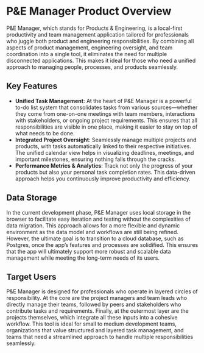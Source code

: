 # P&E Manager Product Overview

P&E Manager, which stands for Products & Engineering, is a local-first productivity and team management application tailored for professionals who juggle both product and engineering responsibilities. By combining all aspects of product management, engineering oversight, and team coordination into a single tool, it eliminates the need for multiple disconnected applications. This makes it ideal for those who need a unified approach to managing people, processes, and products seamlessly.

## Key Features

- **Unified Task Management**: At the heart of P&E Manager is a powerful to-do list system that consolidates tasks from various sources—whether they come from one-on-one meetings with team members, interactions with stakeholders, or ongoing project requirements. This ensures that all responsibilities are visible in one place, making it easier to stay on top of what needs to be done.
- **Integrated Project Oversight**: Seamlessly manage multiple projects and products, with tasks automatically linked to their respective initiatives. The unified calendar view helps in visualizing deadlines, meetings, and important milestones, ensuring nothing falls through the cracks.
- **Performance Metrics & Analytics**: Track not only the progress of your products but also your personal task completion rates. This data-driven approach helps you continuously improve productivity and efficiency.

## Data Storage

In the current development phase, P&E Manager uses local storage in the browser to facilitate easy iteration and testing without the complexities of data migration. This approach allows for a more flexible and dynamic environment as the data model and workflows are still being refined. However, the ultimate goal is to transition to a cloud database, such as Postgres, once the app’s features and processes are solidified. This ensures that the app will ultimately support more robust and scalable data management while meeting the long-term needs of its users.

## Target Users

P&E Manager is designed for professionals who operate in layered circles of responsibility. At the core are the project managers and team leads who directly manage their teams, followed by peers and stakeholders who contribute tasks and requirements. Finally, at the outermost layer are the projects themselves, which integrate all these inputs into a cohesive workflow. This tool is ideal for small to medium development teams, organizations that value structured and layered task management, and teams that need a streamlined approach to handle multiple responsibilities seamlessly.